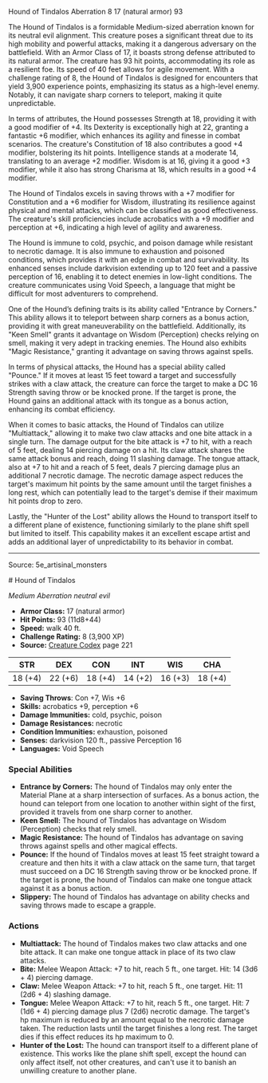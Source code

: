 <MonsterName/>Hound of Tindalos</MonsterName>
<CreatureType/>Aberration</CreatureType>
<CR/>8</CR>
<AC/>17 (natural armor)</AC>
<HP/>93</HP>
<summary>The Hound of Tindalos is a formidable Medium-sized aberration known for its neutral evil alignment. This creature poses a significant threat due to its high mobility and powerful attacks, making it a dangerous adversary on the battlefield. With an Armor Class of 17, it boasts strong defense attributed to its natural armor. The creature has 93 hit points, accommodating its role as a resilient foe. Its speed of 40 feet allows for agile movement. With a challenge rating of 8, the Hound of Tindalos is designed for encounters that yield 3,900 experience points, emphasizing its status as a high-level enemy. Notably, it can navigate sharp corners to teleport, making it quite unpredictable.</summary>

<detail>

In terms of attributes, the Hound possesses Strength at 18, providing it with a good modifier of +4. Its Dexterity is exceptionally high at 22, granting a fantastic +6 modifier, which enhances its agility and finesse in combat scenarios. The creature's Constitution of 18 also contributes a good +4 modifier, bolstering its hit points. Intelligence stands at a moderate 14, translating to an average +2 modifier. Wisdom is at 16, giving it a good +3 modifier, while it also has strong Charisma at 18, which results in a good +4 modifier. 

The Hound of Tindalos excels in saving throws with a +7 modifier for Constitution and a +6 modifier for Wisdom, illustrating its resilience against physical and mental attacks, which can be classified as good effectiveness. The creature's skill proficiencies include acrobatics with a +9 modifier and perception at +6, indicating a high level of agility and awareness.

The Hound is immune to cold, psychic, and poison damage while resistant to necrotic damage. It is also immune to exhaustion and poisoned conditions, which provides it with an edge in combat and survivability. Its enhanced senses include darkvision extending up to 120 feet and a passive perception of 16, enabling it to detect enemies in low-light conditions. The creature communicates using Void Speech, a language that might be difficult for most adventurers to comprehend.

One of the Hound’s defining traits is its ability called "Entrance by Corners." This ability allows it to teleport between sharp corners as a bonus action, providing it with great maneuverability on the battlefield. Additionally, its "Keen Smell" grants it advantage on Wisdom (Perception) checks relying on smell, making it very adept in tracking enemies. The Hound also exhibits "Magic Resistance," granting it advantage on saving throws against spells.

In terms of physical attacks, the Hound has a special ability called "Pounce." If it moves at least 15 feet toward a target and successfully strikes with a claw attack, the creature can force the target to make a DC 16 Strength saving throw or be knocked prone. If the target is prone, the Hound gains an additional attack with its tongue as a bonus action, enhancing its combat efficiency.

When it comes to basic attacks, the Hound of Tindalos can utilize "Multiattack," allowing it to make two claw attacks and one bite attack in a single turn. The damage output for the bite attack is +7 to hit, with a reach of 5 feet, dealing 14 piercing damage on a hit. Its claw attack shares the same attack bonus and reach, doing 11 slashing damage. The tongue attack, also at +7 to hit and a reach of 5 feet, deals 7 piercing damage plus an additional 7 necrotic damage. The necrotic damage aspect reduces the target's maximum hit points by the same amount until the target finishes a long rest, which can potentially lead to the target's demise if their maximum hit points drop to zero.

Lastly, the "Hunter of the Lost" ability allows the Hound to transport itself to a different plane of existence, functioning similarly to the plane shift spell but limited to itself. This capability makes it an excellent escape artist and adds an additional layer of unpredictability to its behavior in combat.</detail>



---

Source: 5e_artisinal_monsters

<statblock>
# Hound of Tindalos

*Medium* *Aberration* *neutral evil*

- **Armor Class:** 17 (natural armor)
- **Hit Points:** 93 (11d8+44)
- **Speed:** walk 40 ft.
- **Challenge Rating:** 8 (3,900 XP)
- **Source:** [Creature Codex](https://koboldpress.com/kpstore/product/creature-codex-for-5th-edition-dnd) page 221

| STR | DEX | CON | INT | WIS | CHA |
| --- | --- | --- | --- | --- | --- |
| 18 (+4) | 22 (+6) | 18 (+4) | 14 (+2) | 16 (+3) | 18 (+4) |

- **Saving Throws**: Con +7, Wis +6
- **Skills:** acrobatics +9, perception +6
- **Damage Immunities:** cold, psychic, poison
- **Damage Resistances:** necrotic
- **Condition Immunities:** exhaustion, poisoned
- **Senses:** darkvision 120 ft., passive Perception 16
- **Languages:** Void Speech

### Special Abilities

- **Entrance by Corners:** The hound of Tindalos may only enter the Material Plane at a sharp intersection of surfaces. As a bonus action, the hound can teleport from one location to another within sight of the first, provided it travels from one sharp corner to another.
- **Keen Smell:** The hound of Tindalos has advantage on Wisdom (Perception) checks that rely smell.
- **Magic Resistance:** The hound of Tindalos has advantage on saving throws against spells and other magical effects.
- **Pounce:** If the hound of Tindalos moves at least 15 feet straight toward a creature and then hits it with a claw attack on the same turn, that target must succeed on a DC 16 Strength saving throw or be knocked prone. If the target is prone, the hound of Tindalos can make one tongue attack against it as a bonus action.
- **Slippery:** The hound of Tindalos has advantage on ability checks and saving throws made to escape a grapple.

### Actions

- **Multiattack:** The hound of Tindalos makes two claw attacks and one bite attack. It can make one tongue attack in place of its two claw attacks.
- **Bite:** Melee Weapon Attack: +7 to hit, reach 5 ft., one target. Hit: 14 (3d6 + 4) piercing damage.
- **Claw:** Melee Weapon Attack: +7 to hit, reach 5 ft., one target. Hit: 11 (2d6 + 4) slashing damage.
- **Tongue:** Melee Weapon Attack: +7 to hit, reach 5 ft., one target. Hit: 7 (1d6 + 4) piercing damage plus 7 (2d6) necrotic damage. The target's hp maximum is reduced by an amount equal to the necrotic damage taken. The reduction lasts until the target finishes a long rest. The target dies if this effect reduces its hp maximum to 0.
- **Hunter of the Lost:** The hound can transport itself to a different plane of existence. This works like the plane shift spell, except the hound can only affect itself, not other creatures, and can't use it to banish an unwilling creature to another plane.


</statblock>


